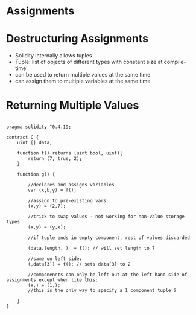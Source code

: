 # Assignments

# Destructuring Assignments
- Solidity internally allows tuples
- Tuple: list of objects of different types with constant size at compile-time
- can be used to return multiple values at the same time
- can assign them to multiple variables at the same time

# Returning Multiple Values

```

pragma solidity ^0.4.19;
 
contract C {
    uint [] data;

    function f() returns (uint bool, uint){
        return (7, true, 2);
    }

    function g() { 

        //declares and assigns variables
        var (x,b,y) = f();

        //assign to pre-existing vars
        (x,y) = (2,7);

        //trick to swap values - not working for non-value storage types
        (x,y) = (y,x);

        //if tuple ends in empty component, rest of values discarded

        (data.length, )  = f(); // will set length to 7

        //same on left side:
        (,data[3]) = f(); // sets data[3] to 2

        //componenets can only be left out at the left-hand side of assignments except when like this:
        (x,) = (1,);
        //this is the only way to specify a 1 component tuple ß

    }
}